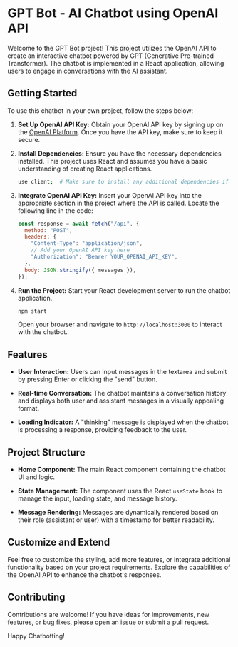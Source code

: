 # GPT Bot - AI Chatbot using OpenAI API

Welcome to the GPT Bot project! This project utilizes the OpenAI API to create an interactive chatbot powered by GPT (Generative Pre-trained Transformer). The chatbot is implemented in a React application, allowing users to engage in conversations with the AI assistant.

## Getting Started

To use this chatbot in your own project, follow the steps below:

1. **Set Up OpenAI API Key:**
   Obtain your OpenAI API key by signing up on the [OpenAI Platform](https://beta.openai.com/signup/). Once you have the API key, make sure to keep it secure.

2. **Install Dependencies:**
   Ensure you have the necessary dependencies installed. This project uses React and assumes you have a basic understanding of creating React applications.

   ```bash
   use client;  # Make sure to install any additional dependencies if required.
   ```

3. **Integrate OpenAI API Key:**
   Insert your OpenAI API key into the appropriate section in the project where the API is called. Locate the following line in the code:

   ```javascript
   const response = await fetch("/api", {
     method: "POST",
     headers: {
       "Content-Type": "application/json",
       // Add your OpenAI API key here
       "Authorization": "Bearer YOUR_OPENAI_API_KEY",
     },
     body: JSON.stringify({ messages }),
   });
   ```

4. **Run the Project:**
   Start your React development server to run the chatbot application.

   ```bash
   npm start
   ```

   Open your browser and navigate to `http://localhost:3000` to interact with the chatbot.

## Features

- **User Interaction:**
  Users can input messages in the textarea and submit by pressing Enter or clicking the "send" button.

- **Real-time Conversation:**
  The chatbot maintains a conversation history and displays both user and assistant messages in a visually appealing format.

- **Loading Indicator:**
  A "thinking" message is displayed when the chatbot is processing a response, providing feedback to the user.

## Project Structure

- **Home Component:**
  The main React component containing the chatbot UI and logic.

- **State Management:**
  The component uses the React `useState` hook to manage the input, loading state, and message history.

- **Message Rendering:**
  Messages are dynamically rendered based on their role (assistant or user) with a timestamp for better readability.

## Customize and Extend

Feel free to customize the styling, add more features, or integrate additional functionality based on your project requirements. Explore the capabilities of the OpenAI API to enhance the chatbot's responses.

## Contributing

Contributions are welcome! If you have ideas for improvements, new features, or bug fixes, please open an issue or submit a pull request.

Happy Chatbotting!